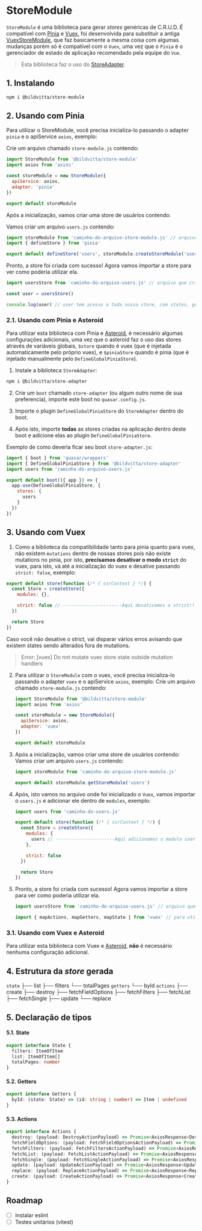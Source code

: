 # StoreModule
`StoreModule` é uma biblioteca para gerar *stores* genéricas de C.R.U.D. É compatível com [Pinia](https://pinia.vuejs.org/) e [Vuex](https://vuex.vuejs.org/), foi desenvolvida para substituir a antiga [VuexStoreModule](https://github.com/bildvitta/vuex-store-module), que faz basicamente a mesma coisa com algumas mudanças porém só é compatível com o `Vuex`, uma vez que o `Pinia` é o gerenciador de estado de aplicação recomendado pela equipe do `Vue`.

> Esta biblioteca faz o uso do [StoreAdapter](https://github.com/bildvitta/store-adapter).

## 1. Instalando
```bash
npm i @bildvitta/store-module
```

## 2. Usando com Pinia
Para utilizar o StoreModule, você precisa inicializa-lo passando o adapter `pinia` e o apiService `axios`, exemplo:

Crie um arquivo chamado `store-module.js` contendo:
```js
import StoreModule from '@bildvitta/store-module'
import axios from 'axios'

const storeModule = new StoreModule({
  apiService: axios,
  adapter: 'pinia'
})

export default storeModule
```

Após a inicialização, vamos criar uma store de usuários contendo:

Vamos criar um arquivo `users.js` contendo:
```js
import storeModule from 'caminho-do-arquivo-store-module.js' // arquivo que inicializamos o StoreModule
import { defineStore } from 'pinia'

export default defineStore('users', storeModule.createStoreModule('users'))
```

Pronto, a store foi criada com sucesso! Agora vamos importar a store para ver como poderia utilizar ela.

```js
import usersStore from 'caminho-do-arquivo-users.js' // arquivo que criamos nossa store de usuários.

const user = usersStore()

console.log(user) // user tem acesso a toda nossa store, com states, getters e actions.
```

### 2.1. Usando com Pinia e Asteroid
Para utilizar esta biblioteca com Pinia e [Asteroid](https://github.com/bildvitta/asteroid), é necessário algumas configurações adicionais, uma vez que o asteroid faz o uso das stores através de variáveis globais, `$store` quando é vuex (que é injetada automaticamente pelo próprio vuex), e `$piniaStore` quando é pinia (que é injetado manualmente pelo `DefineGlobalPiniaStore`).

1. Instale a biblioteca `StoreAdapter`:
```bash
npm i @bildvitta/store-adapter
```

2. Crie um `boot` chamado `store-adapter` (ou algum outro nome de sua preferencia), importe este boot no `quasar.config.js`.

3. Importe o plugin `DefineGlobalPiniaStore` do `StoreAdapter` dentro do boot.

4. Após isto, importe **todas** as stores criadas na aplicação dentro deste boot e adicione elas ao plugin `DefineGlobalPiniaStore`.

Exemplo de como deveria ficar seu boot `store-adapter.js`:
```js
import { boot } from 'quasar/wrappers'
import { DefineGlobalPiniaStore } from '@bildvitta/store-adapter'
import users from 'caminho-do-arquivo-users.js'

export default boot(({ app }) => {
  app.use(DefineGlobalPiniaStore, {
    stores: {
      users
    }
  })
})
```

## 3. Usando com Vuex
1. Como a biblioteca da compatibilidade tanto para pinia quanto para vuex, não existem `mutations` dentro de nossas stores pois não existe mutations no pinia, por isto, **precisamos desativar o modo `strict`** do vuex, para isto, vá até a inicialização do vuex e desative passando `strict: false`, exemplo:

```js
export default store(function (/* { ssrContext } */) {
  const Store = createStore({
    modules: {},

    strict: false // ----------------------Aqui desativamos o strict!!!----------------------
  })

  return Store
})
```

Caso você não desative o strict, vai disparar vários erros avisando que existem states sendo alterados fora de mutations.

> Error: [vuex] Do not mutate vuex store state outside mutation handlers

2. Para utilizar o `StoreModule` com o vuex, você precisa inicializa-lo passando o adapter `vuex` e o apiService `axios`, exemplo:
Crie um arquivo chamado `store-module.js` contendo:

    ```js
    import StoreModule from '@bildvitta/store-module'
    import axios from 'axios'

    const storeModule = new StoreModule({
      apiService: axios,
      adapter: 'vuex'
    })

    export default storeModule
    ```

3. Após a inicialização, vamos criar uma store de usuários contendo:
Vamos criar um arquivo `users.js` contendo:

    ```js
    import storeModule from 'caminho-do-arquivo-store-module.js'

    export default storeModule.getStoreModule('users')
    ```

4. Após, isto vamos no arquivo onde foi inicializado o `Vuex`, vamos importar o `users.js` e adicionar ele dentro de `modules`, exemplo:
    ```js
    import users from 'caminho-do-users.js'

    export default store(function (/* { ssrContext } */) {
      const Store = createStore({
        modules: {
          users // ----------------------Aqui adicionamos o modulo users!!!----------------------
        },

        strict: false
      })

      return Store
    })
    ```

5. Pronto, a store foi criada com sucesso! Agora vamos importar a store para ver como poderia utilizar ela.
    ```js
    import usersStore from 'caminho-do-arquivo-users.js' // arquivo que criamos nossa store de usuários.

    import { mapActions, mapGetters, mapState } from 'vuex' // para utilizar o vuex é a forma convencional
    ```

### 3.1. Usando com Vuex e Asteroid
Para utilizar esta biblioteca com Vuex e [Asteroid](https://github.com/bildvitta/asteroid), **não** é necessário nenhuma configuração adicional.

## 4. Estrutura da *store* gerada
`state`
├── list
├── filters
└── totalPages
`getters`
└── byId
`actions`
├── create
├── destroy
├── fetchFieldOptions
├── fetchFilters
├── fetchList
├── fetchSingle
├── update
└── replace

## 5. Declaração de tipos
#### 5.1. State
```ts
export interface State {
  filters: ItemOfItem
  list: ItemOfItem[]
  totalPages: number
}
```

#### 5.2. Getters
```ts
export interface Getters {
  byId: (state: State) => (id: string | number) => Item | undefined
}
```

#### 5.3. Actions
```ts
export interface Actions {
  destroy: (payload: DestroyActionPayload) => Promise<AxiosResponse<DestroyApiResponse>>
  fetchFieldOptions: (payload: FetchFieldOptionsActionPayload) => Promise<AxiosResponse<FetchFieldOptionsApiResponse>>
  fetchFilters: (payload: FetchFiltersActionPayload) => Promise<AxiosResponse<FetchFiltersApiResponse>>
  fetchList: (payload: FetchListActionPayload) => Promise<AxiosResponse<FetchListApiResponse>>
  fetchSingle: (payload: FetchSingleActionPayload) => Promise<AxiosResponse<FetchSingleApiResponse>>
  update: (payload: UpdateActionPayload) => Promise<AxiosResponse<UpdateApiResponse>>
  replace: (payload: ReplaceActionPayload) => Promise<AxiosResponse<ReplaceApiResponse>>
  create: (payload: CreateActionPayload) => Promise<AxiosResponse<CreateApiResponse>>
}
```


## Roadmap
- [ ] Instalar eslint
- [ ] Testes unitários (vitest)
